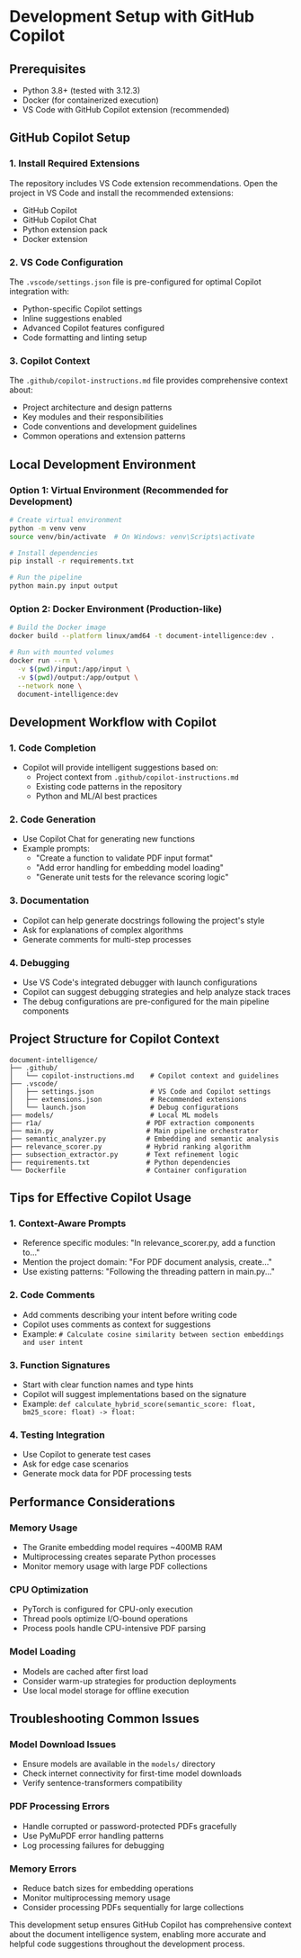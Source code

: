 # Development Setup with GitHub Copilot

## Prerequisites
- Python 3.8+ (tested with 3.12.3)
- Docker (for containerized execution)
- VS Code with GitHub Copilot extension (recommended)

## GitHub Copilot Setup

### 1. Install Required Extensions
The repository includes VS Code extension recommendations. Open the project in VS Code and install the recommended extensions:
- GitHub Copilot
- GitHub Copilot Chat
- Python extension pack
- Docker extension

### 2. VS Code Configuration
The `.vscode/settings.json` file is pre-configured for optimal Copilot integration with:
- Python-specific Copilot settings
- Inline suggestions enabled
- Advanced Copilot features configured
- Code formatting and linting setup

### 3. Copilot Context
The `.github/copilot-instructions.md` file provides comprehensive context about:
- Project architecture and design patterns
- Key modules and their responsibilities
- Code conventions and development guidelines
- Common operations and extension patterns

## Local Development Environment

### Option 1: Virtual Environment (Recommended for Development)
```bash
# Create virtual environment
python -m venv venv
source venv/bin/activate  # On Windows: venv\Scripts\activate

# Install dependencies
pip install -r requirements.txt

# Run the pipeline
python main.py input output
```

### Option 2: Docker Environment (Production-like)
```bash
# Build the Docker image
docker build --platform linux/amd64 -t document-intelligence:dev .

# Run with mounted volumes
docker run --rm \
  -v $(pwd)/input:/app/input \
  -v $(pwd)/output:/app/output \
  --network none \
  document-intelligence:dev
```

## Development Workflow with Copilot

### 1. Code Completion
- Copilot will provide intelligent suggestions based on:
  - Project context from `.github/copilot-instructions.md`
  - Existing code patterns in the repository
  - Python and ML/AI best practices

### 2. Code Generation
- Use Copilot Chat for generating new functions
- Example prompts:
  - "Create a function to validate PDF input format"
  - "Add error handling for embedding model loading"
  - "Generate unit tests for the relevance scoring logic"

### 3. Documentation
- Copilot can help generate docstrings following the project's style
- Ask for explanations of complex algorithms
- Generate comments for multi-step processes

### 4. Debugging
- Use VS Code's integrated debugger with launch configurations
- Copilot can suggest debugging strategies and help analyze stack traces
- The debug configurations are pre-configured for the main pipeline components

## Project Structure for Copilot Context

```
document-intelligence/
├── .github/
│   └── copilot-instructions.md    # Copilot context and guidelines
├── .vscode/
│   ├── settings.json              # VS Code and Copilot settings
│   ├── extensions.json            # Recommended extensions
│   └── launch.json                # Debug configurations
├── models/                        # Local ML models
├── r1a/                          # PDF extraction components
├── main.py                       # Main pipeline orchestrator
├── semantic_analyzer.py          # Embedding and semantic analysis
├── relevance_scorer.py           # Hybrid ranking algorithm
├── subsection_extractor.py       # Text refinement logic
├── requirements.txt              # Python dependencies
└── Dockerfile                    # Container configuration
```

## Tips for Effective Copilot Usage

### 1. Context-Aware Prompts
- Reference specific modules: "In relevance_scorer.py, add a function to..."
- Mention the project domain: "For PDF document analysis, create..."
- Use existing patterns: "Following the threading pattern in main.py..."

### 2. Code Comments
- Add comments describing your intent before writing code
- Copilot uses comments as context for suggestions
- Example: `# Calculate cosine similarity between section embeddings and user intent`

### 3. Function Signatures
- Start with clear function names and type hints
- Copilot will suggest implementations based on the signature
- Example: `def calculate_hybrid_score(semantic_score: float, bm25_score: float) -> float:`

### 4. Testing Integration
- Use Copilot to generate test cases
- Ask for edge case scenarios
- Generate mock data for PDF processing tests

## Performance Considerations

### Memory Usage
- The Granite embedding model requires ~400MB RAM
- Multiprocessing creates separate Python processes
- Monitor memory usage with large PDF collections

### CPU Optimization
- PyTorch is configured for CPU-only execution
- Thread pools optimize I/O-bound operations
- Process pools handle CPU-intensive PDF parsing

### Model Loading
- Models are cached after first load
- Consider warm-up strategies for production deployments
- Use local model storage for offline execution

## Troubleshooting Common Issues

### Model Download Issues
- Ensure models are available in the `models/` directory
- Check internet connectivity for first-time model downloads
- Verify sentence-transformers compatibility

### PDF Processing Errors
- Handle corrupted or password-protected PDFs gracefully
- Use PyMuPDF error handling patterns
- Log processing failures for debugging

### Memory Errors
- Reduce batch sizes for embedding operations
- Monitor multiprocessing memory usage
- Consider processing PDFs sequentially for large collections

This development setup ensures GitHub Copilot has comprehensive context about the document intelligence system, enabling more accurate and helpful code suggestions throughout the development process.